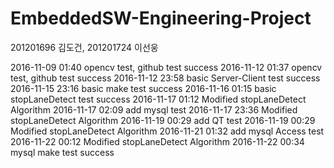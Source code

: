 # EmbeddedSW-Engineering-Project
201201696 김도건, 201201724 이선웅

2016-11-09 01:40 opencv test, github test success
2016-11-12 01:37 opencv test, github test success
2016-11-12 23:58 basic Server-Client test success
2016-11-15 23:16 basic make test success
2016-11-16 01:15 basic stopLaneDetect test success
2016-11-17 01:12 Modified stopLaneDetect Algorithm
2016-11-17 02:09 add mysql test
2016-11-17 23:36 Modified stopLaneDetect Algorithm
2016-11-19 00:29 add QT test
2016-11-19 00:29 Modified stopLaneDetect Algorithm
2016-11-21 01:32 add mysql Access test
2016-11-22 00:12 Modified stopLaneDetect Algorithm
2016-11-22 00:34 mysql make test success
